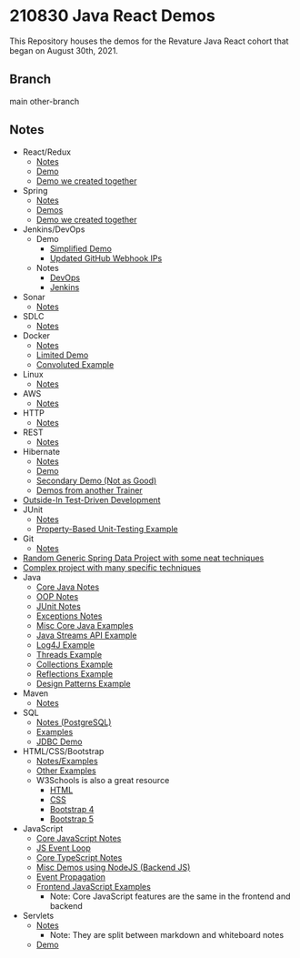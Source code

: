 # 210830 Java React Demos

This Repository houses the demos for the Revature Java React cohort that began on August 30th, 2021.

## Branch
main
other-branch

## Notes

- React/Redux
    - [Notes](https://github.com/210524training/demos/tree/main/week4/notes)
    - [Demo](https://github.com/210524training/demos/tree/main/week4/grubdash-react)
    - [Demo we created together](https://github.com/210830java-react/demos/tree/main/pokedex-react)
- Spring
    - [Notes](https://github.com/200810jwa/demos/tree/master/week6/notes)
    - [Demos](https://github.com/200810jwa/demos/tree/master/week6)
    - [Demo we created together](https://github.com/210830java-react/demos)
- Jenkins/DevOps
    - Demo
        - [Simplified Demo](https://github.com/191118javaExt/demos/tree/master/pipeline-demo/scripts)
        - [Updated GitHub Webhook IPs](https://api.github.com/meta)
    - Notes
        - [DevOps](https://github.com/210201sre/demos/blob/main/week6/notes/devops.md)
        - [Jenkins](https://github.com/210201sre/demos/blob/main/week6/notes/jenkins.md)
- Sonar
    - [Notes](https://github.com/200810jwa/demos/blob/master/week5/notes/sonar.md)
- SDLC
    - [Notes](https://github.com/210201sre/demos/blob/main/week3/notes/SDLC.md)
- Docker
    - [Notes](https://github.com/210201sre/demos/blob/main/week4/notes/docker.md)
    - [Limited Demo](https://github.com/210201sre/demos/blob/main/week4/docker/Dockerfile)
    - [Convoluted Example](https://github.com/210201sre/demos/blob/main/week8/LogAggregationDemo/Dockerfile)
- Linux
    - [Notes](https://github.com/210201sre/demos/blob/main/week2/notes/linux.md)
- AWS
    - [Notes](https://github.com/210524training/demos/blob/main/week2/notes/aws.md)
- HTTP
    - [Notes](https://github.com/210201sre/demos/blob/main/week1/notes/http.md)
- REST
    - [Notes](https://github.com/210201sre/demos/blob/main/week3/notes/REST.md)
- Hibernate
    - [Notes](https://github.com/200810jwa/demos/blob/master/week5/notes/hibernate.md)
    - [Demo](https://github.com/200810jwa/demos/tree/master/week5/HibernateDemo)
    - [Secondary Demo (Not as Good)](https://github.com/200224java/demos/tree/master/week5/HibernateDemo)
    - [Demos from another Trainer](https://github.com/191118javaExt/demos/tree/master/Week5)
- [Outside-In Test-Driven Development](https://outsidein.dev/about-this-guide.html)
- JUnit
    - [Notes](https://github.com/210201sre/demos/blob/main/week1/notes/junit.md)
    - [Property-Based Unit-Testing Example](https://github.com/210201sre/demos/blob/main/week1/MavenProject/src/test/java/com/revature/CalculatorTest.java)
- Git
    - [Notes](https://github.com/210201sre/demos/blob/main/week4/notes/git.md)
- [Random Generic Spring Data Project with some neat techniques](https://github.com/210201sre/demos/tree/main/week3/SpringDataDemo)
- [Complex project with many specific techniques](https://github.com/210201sre/demos/tree/main/week4/LogAggregationDemo)
- Java
    - [Core Java Notes](https://github.com/210201sre/demos/blob/main/week1/notes/java.md)
    - [OOP Notes](https://github.com/210201sre/demos/blob/main/week1/notes/oop.md)
    - [JUnit Notes](https://github.com/210201sre/demos/blob/main/week1/notes/junit.md)
    - [Exceptions Notes](https://github.com/210201sre/demos/blob/main/week1/notes/exceptions.md)
    - [Misc Core Java Examples](https://github.com/210201sre/demos/tree/main/week1/FirstJavaProject/src/com/revature)
    - [Java Streams API Example](https://github.com/210201sre/demos/blob/main/week1/StreamDemo/src/main/java/com/revature/Driver.java)
    - [Log4J Example](https://github.com/210201sre/demos/tree/main/week1/LoggingDemo)
    - [Threads Example](https://github.com/200810jwa/demos/tree/master/week1/ThreadDemo)
    - [Collections Example](https://github.com/200810jwa/demos/tree/master/week1/CollectionDemo)
    - [Reflections Example](https://github.com/200810jwa/demos/tree/master/week1/ReflectionDemo)
    - [Design Patterns Example](https://github.com/200810jwa/demos/tree/master/week1/DesignPatternDemo)
- Maven
    - [Notes](https://github.com/210201sre/demos/blob/main/week1/notes/maven.md)
- SQL
    - [Notes (PostgreSQL)](https://github.com/200810jwa/demos/blob/master/week2/notes/intro.md)
    - [Examples](https://github.com/200810jwa/demos/tree/master/week2/scripts)
    - [JDBC Demo](https://github.com/200810jwa/demos/tree/master/week2/JDBCDemo)
- HTML/CSS/Bootstrap
    - [Notes/Examples](https://github.com/210524training/demos/tree/react-native-grubdash/week2/HTML-CSS)
    - [Other Examples](https://github.com/200224java/demos/tree/master/week3/html_css_examples)
    - W3Schools is also a great resource
        - [HTML](https://www.w3schools.com/html/)
        - [CSS](https://www.w3schools.com/css/)
        - [Bootstrap 4](https://www.w3schools.com/bootstrap4/default.asp)
        - [Bootstrap 5](https://www.w3schools.com/bootstrap5/index.php)
- JavaScript
    - [Core JavaScript Notes](https://github.com/210524training/demos/blob/react-native-grubdash/week1/javascript/notes/javascript.md)
    - [JS Event Loop](https://github.com/210524training/demos/blob/react-native-grubdash/week1/javascript/notes/event-loop.md)
    - [Core TypeScript Notes](https://github.com/210524training/demos/blob/react-native-grubdash/week1/javascript/notes/typescript.md)
    - [Misc Demos using NodeJS (Backend JS)](https://github.com/210524training/demos/tree/react-native-grubdash/week1/javascript/demos)
    - [Event Propagation](https://github.com/210524training/demos/tree/react-native-grubdash/week3/ethan-eventprop-notes)
    - [Frontend JavaScript Examples](https://github.com/200224java/demos/tree/master/week3/JavaScript)
        - Note: Core JavaScript features are the same in the frontend and backend
- Servlets
    - [Notes](https://github.com/200810jwa/demos/tree/master/week3/notes)
        - Note: They are split between markdown and whiteboard notes
    - [Demo](https://github.com/200810jwa/demos/tree/master/week3/ServletDemo)